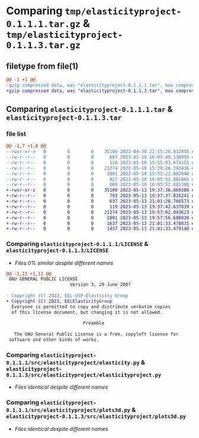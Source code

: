# Comparing `tmp/elasticityproject-0.1.1.1.tar.gz` & `tmp/elasticityproject-0.1.1.3.tar.gz`

## filetype from file(1)

```diff
@@ -1 +1 @@
-gzip compressed data, was "elasticityproject-0.1.1.1.tar", max compression
+gzip compressed data, was "elasticityproject-0.1.1.3.tar", max compression
```

## Comparing `elasticityproject-0.1.1.1.tar` & `elasticityproject-0.1.1.3.tar`

### file list

```diff
@@ -1,7 +1,8 @@
--rwxr-xr-x   0        0        0    35106 2023-04-30 22:15:20.832855 elasticityproject-0.1.1.1/LICENSE
--rw-r--r--   0        0        0      687 2023-05-10 16:05:49.138095 elasticityproject-0.1.1.1/pyproject.toml
--rw-r--r--   0        0        0      120 2023-05-10 15:55:03.674155 elasticityproject-0.1.1.1/src/elasticityproject/__init__.py
--rw-r--r--   0        0        0    21274 2023-05-10 15:29:26.293436 elasticityproject-0.1.1.1/src/elasticityproject/elasticity.py
--rw-r--r--   0        0        0     2891 2023-05-10 15:32:22.882648 elasticityproject-0.1.1.1/src/elasticityproject/plots3d.py
--rw-r--r--   0        0        0      827 2023-05-10 16:05:52.881065 elasticityproject-0.1.1.1/setup.py
--rw-r--r--   0        0        0      608 2023-05-10 16:05:52.881386 elasticityproject-0.1.1.1/PKG-INFO
+-rwxr-xr-x   0        0        0    35100 2023-05-13 19:37:36.869380 elasticityproject-0.1.1.3/LICENSE
+-rw-r--r--   0        0        0      793 2023-05-13 19:37:37.816241 elasticityproject-0.1.1.3/README.md
+-rw-r--r--   0        0        0      637 2023-05-13 21:01:28.766573 elasticityproject-0.1.1.3/pyproject.toml
+-rw-r--r--   0        0        0      119 2023-05-13 19:37:42.637839 elasticityproject-0.1.1.3/src/elasticityproject/__init__.py
+-rw-r--r--   0        0        0    21274 2023-05-13 19:57:02.043623 elasticityproject-0.1.1.3/src/elasticityproject/elasticityproject.py
+-rw-r--r--   0        0        0     2891 2023-05-13 19:57:56.680020 elasticityproject-0.1.1.3/src/elasticityproject/plots3d.py
+-rw-r--r--   0        0        0     1637 2023-05-13 21:01:33.478831 elasticityproject-0.1.1.3/setup.py
+-rw-r--r--   0        0        0     1437 2023-05-13 21:01:33.479140 elasticityproject-0.1.1.3/PKG-INFO
```

### Comparing `elasticityproject-0.1.1.1/LICENSE` & `elasticityproject-0.1.1.3/LICENSE`

 * *Files 0% similar despite different names*

```diff
@@ -1,11 +1,11 @@
 GNU GENERAL PUBLIC LICENSE
                        Version 3, 29 June 2007
 
- Copyright (C) 2023, EEL-USP-Elasticity Group
+ Copyright (C) 2023, EELElasticityGroup
  Everyone is permitted to copy and distribute verbatim copies
  of this license document, but changing it is not allowed.
 
                             Preamble
 
   The GNU General Public License is a free, copyleft license for
 software and other kinds of works.
```

### Comparing `elasticityproject-0.1.1.1/src/elasticityproject/elasticity.py` & `elasticityproject-0.1.1.3/src/elasticityproject/elasticityproject.py`

 * *Files identical despite different names*

### Comparing `elasticityproject-0.1.1.1/src/elasticityproject/plots3d.py` & `elasticityproject-0.1.1.3/src/elasticityproject/plots3d.py`

 * *Files identical despite different names*

